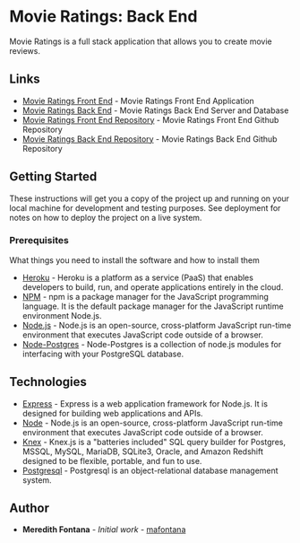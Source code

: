 # Movie Ratings: Back End

Movie Ratings is a full stack application that allows you to create movie reviews.

## Links

* [Movie Ratings Front End](https://movie-crud-app-maf.herokuapp.com//) - Movie Ratings Front End Application
* [Movie Ratings Back End](https://movies-project-maf.herokuapp.com/) - Movie Ratings Back End Server and Database
* [Movie Ratings Front End Repository](https://github.com/mafontana/movies-project-frontend/) - Movie Ratings Front End Github Repository
* [Movie Ratings Back End Repository](https://github.com/mafontana/movies-project-backend/) - Movie Ratings Back End Github Repository

## Getting Started

These instructions will get you a copy of the project up and running on your local machine for development and testing purposes. See deployment for notes on how to deploy the project on a live system.

### Prerequisites

What things you need to install the software and how to install them

* [Heroku](https://www.heroku.com/) - Heroku is a platform as a service (PaaS) that enables developers to build, run, and operate applications entirely in the cloud.
* [NPM](https://www.npmjs.com/) - npm is a package manager for the JavaScript programming language. It is the default package manager for the JavaScript runtime environment Node.js.
* [Node.js](https://www.nodejs.org/) - Node.js is an open-source, cross-platform JavaScript run-time environment that executes JavaScript code outside of a browser.
* [Node-Postgres](https://node-postgres.com/) - Node-Postgres is a collection of node.js modules for interfacing with your PostgreSQL database.


## Technologies

* [Express](https://expressjs.com/) - Express is a web application framework for Node.js. It is designed for building web applications and APIs.
* [Node](https://nodejs.org/en/) - Node.js is an open-source, cross-platform JavaScript run-time environment that executes JavaScript code outside of a browser.
* [Knex](https://knexjs.org/) -  Knex.js is a "batteries included" SQL query builder for Postgres, MSSQL, MySQL, MariaDB, SQLite3, Oracle, and Amazon Redshift designed to be flexible, portable, and fun to use.
* [Postgresql](https://postgresql.org/) - Postgresql is an object-relational database management system.

## Author

* **Meredith Fontana** - *Initial work* - [mafontana](https://github.com/mafontana)
